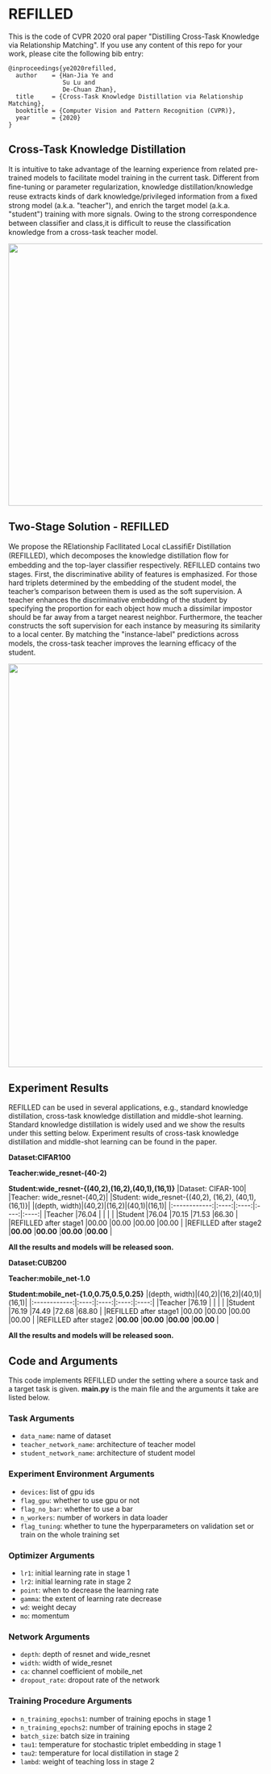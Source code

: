 # REFILLED
This is the code of CVPR 2020 oral paper "Distilling Cross-Task Knowledge via Relationship Matching". If you use any content of this repo for your work, please cite the following bib entry:

    @inproceedings{ye2020refilled,
      author    = {Han-Jia Ye and
                   Su Lu and
                   De-Chuan Zhan},
      title     = {Cross-Task Knowledge Distillation via Relationship Matching},
      booktitle = {Computer Vision and Pattern Recognition (CVPR)},
      year      = {2020}
    }
    
## Cross-Task Knowledge Distillation
It is intuitive to take advantage of the learning experience from related pre-trained models to facilitate model training in the current task. Different from ﬁne-tuning or parameter regularization, knowledge distillation/knowledge reuse extracts kinds of dark knowledge/privileged information from a ﬁxed strong model (a.k.a. "teacher"), and enrich the target model (a.k.a. "student") training with more signals. Owing to the strong correspondence between classiﬁer and class,it is difﬁcult to reuse the classiﬁcation knowledge from a cross-task teacher model.

<img src='figures/setting.png' width='520' div align=center>

## Two-Stage Solution - REFILLED
We propose the RElationship FacIlitated Local cLassifiEr Distillation (REFILLED), which decomposes the knowledge distillation ﬂow for embedding and the top-layer classiﬁer respectively. REFILLED contains two stages. First, the discriminative ability of features is emphasized. For those hard triplets determined by the embedding of the student model, the teacher’s comparison between them is used as the soft supervision. A teacher enhances the discriminative embedding of the student by specifying the proportion for each object how much a dissimilar impostor should be far away from a target nearest neighbor. Furthermore, the teacher constructs the soft supervision for each instance by measuring its similarity to a local center. By matching the "instance-label" predictions across models, the cross-task teacher improves the learning efﬁcacy of the student.

<img src='figures/two_stage.png' width='800' div align=center>

## Experiment Results
REFILLED can be used in several applications, e.g., standard knowledge distillation, cross-task knowledge distillation and middle-shot learning. Standard knowledge distillation is widely used and we show the results under this setting below. Experiment results of cross-task knowledge distillation and middle-shot learning can be found in the paper.

**Dataset:CIFAR100**

**Teacher:wide_resnet-(40-2)**

**Student:wide_resnet-{(40,2),(16,2),(40,1),(16,1)}**
|Dataset: CIFAR-100|
|Teacher: wide_resnet-(40,2)|
|Student: wide_resnet-{(40,2), (16,2), (40,1), (16,1)}|
|(depth, width)|(40,2)|(16,2)|(40,1)|(16,1)|
|:------------:|:----:|:----:|:----:|:----:|
|Teacher       |76.04      |      |      |      |
|Student       |76.04      |70.15      |71.53      |66.30      |
|REFILLED after stage1     |00.00      |00.00      |00.00      |00.00      |
|REFILLED after stage2     |**00.00**  |**00.00**  |**00.00**  |**00.00**  |

**All the results and models will be released soon.**

**Dataset:CUB200**

**Teacher:mobile_net-1.0**

**Student:mobile_net-{1.0,0.75,0.5,0.25}**
|(depth, width)|(40,2)|(16,2)|(40,1)|(16,1)|
|:------------:|:----:|:----:|:----:|:----:|
|Teacher       |76.19      |      |      |      |
|Student       |76.19      |74.49      |72.68      |68.80      |
|REFILLED after stage1     |00.00      |00.00      |00.00      |00.00      |
|REFILLED after stage2     |**00.00**  |**00.00**  |**00.00**  |**00.00**  |

**All the results and models will be released soon.**

## Code and Arguments
This code implements REFILLED under the setting where a source task and a target task is given. **main.py** is the main file and the arguments it take are listed below.

### Task Arguments
- `data_name`: name of dataset
- `teacher_network_name`: architecture of teacher model
- `student_network_name`: architecture of student model
### Experiment Environment Arguments
- `devices`: list of gpu ids
- `flag_gpu`: whether to use gpu or not
- `flag_no_bar`: whether to use a bar
- `n_workers`: number of workers in data loader
- `flag_tuning`: whether to tune the hyperparameters on validation set or train on the whole training set
### Optimizer Arguments
- `lr1`: initial learning rate in stage 1
- `lr2`: initial learning rate in stage 2
- `point`: when to decrease the learning rate
- `gamma`: the extent of learning rate decrease
- `wd`: weight decay
- `mo`: momentum
### Network Arguments
- `depth`: depth of resnet and wide_resnet
- `width`: width of wide_resnet
- `ca`: channel coefficient of mobile_net
- `dropout_rate`: dropout rate of the network
### Training Procedure Arguments
- `n_training_epochs1`: number of training epochs in stage 1
- `n_training_epochs2`: number of training epochs in stage 2
- `batch_size`: batch size in training
- `tau1`: temperature for stochastic triplet embedding in stage 1
- `tau2`: temperature for local distillation in stage 2
- `lambd`: weight of teaching loss in stage 2